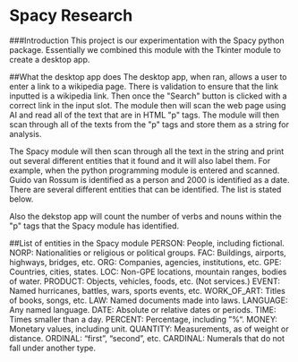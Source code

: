 # Spacy Research

###Introduction
This project is our experimentation with the Spacy python package. Essentially we combined this module with the Tkinter module to create a desktop app.

##What the desktop app does
The desktop app, when ran, allows a user to enter a link to a wikipedia page. There is validation to ensure that the link inputted is a wikipedia link. Then once the "Search" button is clicked with a correct link in the input slot. The module then will scan the web page using AI and read all of the text that are in HTML "p" tags. The module will then scan through all of the texts from the "p" tags and store them as a string for analysis. 

The Spacy module will then scan through all the text in the string and print out several different entities that it found and it will also label them. For example, when the python programming module is entered and scanned. Guido van Rossum is identified as a person and 2000 is identified as a date. There are several different entities that can be identified. The list is stated below.

Also the dekstop app will count the number of verbs and nouns within the "p" tags that the Spacy module has identified.

##List of entities in the Spacy module
PERSON: People, including fictional.
NORP: Nationalities or religious or political groups.
FAC: Buildings, airports, highways, bridges, etc.
ORG: Companies, agencies, institutions, etc.
GPE: Countries, cities, states.
LOC: Non-GPE locations, mountain ranges, bodies of water.
PRODUCT: Objects, vehicles, foods, etc. (Not services.)
EVENT: Named hurricanes, battles, wars, sports events, etc.
WORK_OF_ART: Titles of books, songs, etc.
LAW: Named documents made into laws.
LANGUAGE: Any named language.
DATE: Absolute or relative dates or periods.
TIME: Times smaller than a day.
PERCENT: Percentage, including ”%“.
MONEY: Monetary values, including unit.
QUANTITY: Measurements, as of weight or distance.
ORDINAL: “first”, “second”, etc.
CARDINAL: Numerals that do not fall under another type.


